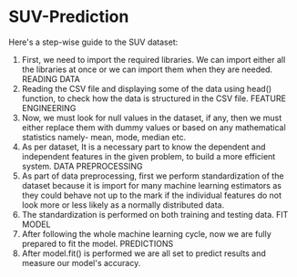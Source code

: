 # SUV-Prediction
Here's a step-wise guide to the SUV dataset:
1) First, we need to import the required libraries. We can import either all the libraries at once or we can import them when they are needed.
READING DATA
1) Reading the CSV file and displaying some of the data using head() function, to check how the data is structured in the CSV file.
FEATURE ENGINEERING
1) Now, we must look for null values in the dataset, if any, then we must either replace them with dummy values or based on any mathematical statistics namely- mean, mode, median etc.
2) As per dataset, It is a necessary part to know the dependent and independent features in the given problem, to build a more efficient system.
DATA PREPROCESSING
1) As part of data preprocessing, first we perform standardization of the dataset because it is import for many machine learning estimators as they could behave not up to the mark if the individual features do not look more or less likely as a normally distributed data.
2) The standardization is performed on both training and testing data.
FIT MODEL
1) After following the whole machine learning cycle, now we are fully prepared to fit the model. 
PREDICTIONS
1) After model.fit() is performed we are all set to predict results and measure our model's accuracy. 
